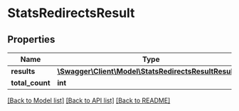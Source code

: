# StatsRedirectsResult

## Properties
Name | Type | Description | Notes
------------ | ------------- | ------------- | -------------
**results** | [**\Swagger\Client\Model\StatsRedirectsResultResults[]**](StatsRedirectsResultResults.md) |  | [optional] 
**total_count** | **int** |  | [optional] 

[[Back to Model list]](../../README.md#documentation-for-models) [[Back to API list]](../../README.md#documentation-for-api-endpoints) [[Back to README]](../../README.md)

